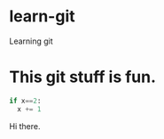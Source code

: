 # learn-git
Learning git

This git stuff is fun.
====================

```python
if x==2:
  x += 1
```
Hi there.
